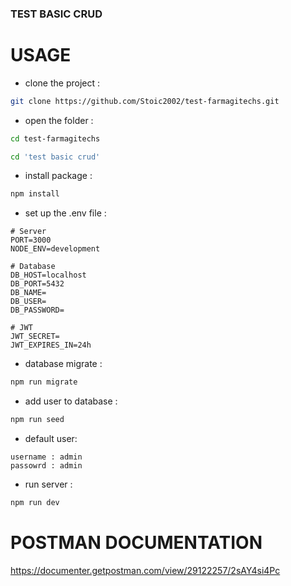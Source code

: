 ### TEST BASIC CRUD

# USAGE

- clone the project :

``` bash
git clone https://github.com/Stoic2002/test-farmagitechs.git
```

- open the folder :

``` bash
cd test-farmagitechs
```

``` bash
cd 'test basic crud'
```

- install package :

``` bash
npm install
```

- set up the .env file :

```
# Server
PORT=3000
NODE_ENV=development

# Database
DB_HOST=localhost
DB_PORT=5432
DB_NAME=
DB_USER=
DB_PASSWORD=

# JWT
JWT_SECRET=
JWT_EXPIRES_IN=24h
```

- database migrate :

``` bash
npm run migrate
```

- add user to database :

``` bash
npm run seed
```
- default user:
```
username : admin
passowrd : admin 
```
- run server :

``` bash
npm run dev
```

# POSTMAN DOCUMENTATION

https://documenter.getpostman.com/view/29122257/2sAY4si4Pc






